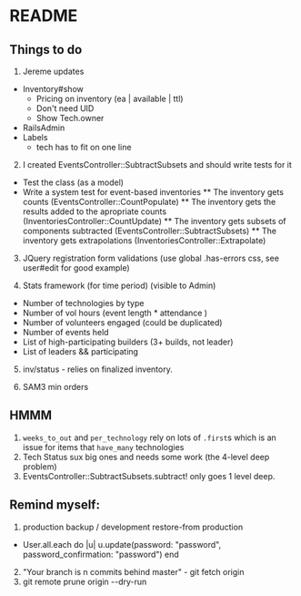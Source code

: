 # README

## Things to do
1. Jereme updates
* Inventory#show
  - Pricing on inventory (ea | available | ttl)
  - Don't need UID
  - Show Tech.owner
* RailsAdmin
* Labels
  - tech has to fit on one line

2. I created EventsController::SubtractSubsets and should write tests for it
  * Test the class (as a model)
  * Write a system test for event-based inventories
  ** The inventory gets counts (EventsController::CountPopulate)
  ** The inventory gets the results added to the apropriate counts (InventoriesController::CountUpdate)
  ** The inventory gets subsets of components subtracted (EventsController::SubtractSubsets)
  ** The inventory gets extrapolations (InventoriesController::Extrapolate)

3. JQuery registration form validations (use global .has-errors css, see user#edit for good example)

9. Stats framework (for time period) (visible to Admin)
  - Number of technologies by type
  - Number of vol hours (event length * attendance )
  - Number of volunteers engaged (could be duplicated)
  - Number of events held
  - List of high-participating builders (3+ builds, not leader)
  - List of leaders && participating

5. inv/status - relies on finalized inventory.

8. SAM3 min orders

## HMMM
1. `weeks_to_out` and `per_technology` rely on lots of `.first`s which is an issue for items that `have_many` technologies
2. Tech Status sux big ones and needs some work (the 4-level deep problem)
3. EventsController::SubtractSubsets.subtract! only goes 1 level deep.

## Remind myself:
1. production backup / development restore-from production
  - User.all.each do |u| u.update(password: "password", password_confirmation: "password") end
2. "Your branch is n commits behind master" - git fetch origin
3. git remote prune origin --dry-run